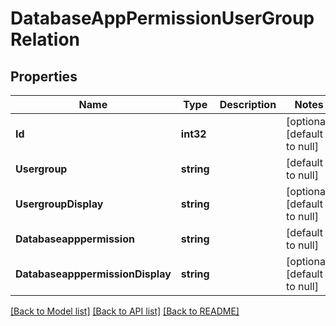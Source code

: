 # DatabaseAppPermissionUserGroupRelation

## Properties
Name | Type | Description | Notes
------------ | ------------- | ------------- | -------------
**Id** | **int32** |  | [optional] [default to null]
**Usergroup** | **string** |  | [default to null]
**UsergroupDisplay** | **string** |  | [optional] [default to null]
**Databaseapppermission** | **string** |  | [default to null]
**DatabaseapppermissionDisplay** | **string** |  | [optional] [default to null]

[[Back to Model list]](../README.md#documentation-for-models) [[Back to API list]](../README.md#documentation-for-api-endpoints) [[Back to README]](../README.md)


